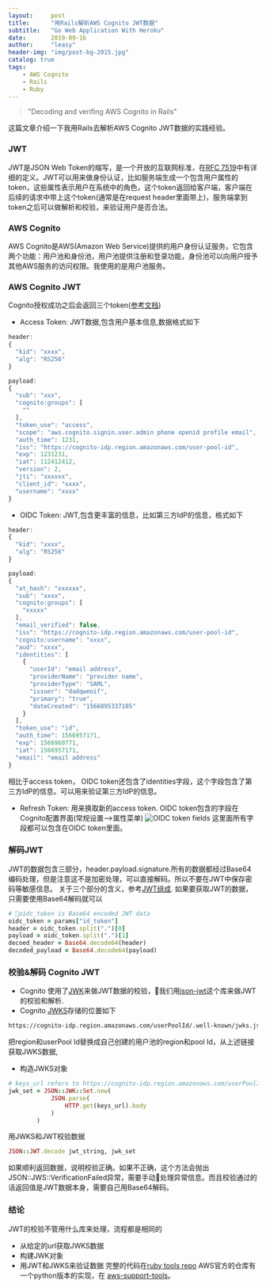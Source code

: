 ```yaml
---
layout:     post
title:      "用Rails解析AWS Cognito JWT数据"
subtitle:   "Go Web Application With Heroku"
date:       2019-09-16
author:     "leasy"
header-img: "img/post-bg-2015.jpg"
catalog: true
tags:
    - AWS Cognito
    - Rails
    - Ruby
---
```


> "Decoding and verifing AWS Cognito in Rails"

这篇文章介绍一下我用Rails去解析AWS Cognito JWT数据的实践经验。

### JWT
JWT是JSON Web Token的缩写，是一个开放的互联网标准，在[RFC 7519](https://tools.ietf.org/html/rfc7519)中有详细的定义。JWT可以用来做身份认证，比如服务端生成一个包含用户属性的token，这些属性表示用户在系统中的角色，这个token返回给客户端，客户端在后续的请求中带上这个token(通常是在request header里面带上)，服务端拿到token之后可以做解析和校验，来验证用户是否合法。

### AWS Cognito
AWS Cognito是AWS(Amazon Web Service)提供的用户身份认证服务，它包含两个功能：用户池和身份池，用户池提供注册和登录功能，身份池可以向用户授予其他AWS服务的访问权限。我使用的是用户池服务。

### AWS Cognito JWT
Cognito授权成功之后会返回三个token([参考文档](https://docs.aws.amazon.com/cognito/latest/developerguide/token-endpoint.html))
- Access Token: JWT数据,包含用户基本信息,数据格式如下

```javascript
header:
{
  "kid": "xxxx",
  "alg": "RS256"
}

payload:
{
  "sub": "xxx",
  "cognito:groups": [
    ""
  ],
  "token_use": "access",
  "scope": "aws.cognito.signin.user.admin phone openid profile email",
  "auth_time": 1231,
  "iss": "https://cognito-idp.region.amazonaws.com/user-pool-id",
  "exp": 1231231,
  "iat": 112412412,
  "version": 2,
  "jti": "xxxxxx",
  "client_id": "xxxx",
  "username": "xxxx"
}
```

- OIDC Token: JWT,包含更丰富的信息，比如第三方IdP的信息，格式如下

```javascript
header:
{
  "kid": "xxxx",
  "alg": "RS256"
}

payload:
{
  "at_hash": "xxxxxx",
  "sub": "xxxx",
  "cognito:groups": [
    "xxxxx"
  ],
  "email_verified": false,
  "iss": "https://cognito-idp.region.amazonaws.com/user-pool-id",
  "cognito:username": "xxxx",
  "aud": "xxxx",
  "identities": [
    {
      "userId": "email address",
      "providerName": "provider name",
      "providerType": "SAML",
      "issuer": "dadqweoif",
      "primary": "true",
      "dateCreated": "1566895337105"
    }
  ],
  "token_use": "id",
  "auth_time": 1566957171,
  "exp": 1566960771,
  "iat": 1566957171,
  "email": "email address"
}
```
相比于access token， OIDC token还包含了identities字段，这个字段包含了第三方IdP的信息。可以用来验证第三方IdP的信息。
- Refresh Token: 用来换取新的access token.
OIDC token包含的字段在Cognito配置界面(常规设置-->属性菜单)
![OIDC token fields](https://leasyzhang.github.io/img/in-post/cognito-integration/oidc-token-fields.jpg)
这里面所有字段都可以包含在OIDC token里面。

### 解码JWT
JWT的数据包含三部分，header.payload.signature.所有的数据都经过Base64编码处理，但是注意这不是加密处理，可以直接解码。所以不要在JWT中保存密码等敏感信息。
关于三个部分的含义，参考[JWT组成](https://jwt.io/introduction/#what-is-the-json-web-token-structure-).
如果要获取JWT的数据，只需要使用Base64解码就可以
```ruby
# oidc_token is Base64 encoded JWT data
oidc_token = params["id_token"]
header = oidc_token.split(".")[0]
payload = oidc_token.split(".")[1]
decoed_header = Base64.decode64(header)
decoded_payload = Base64.decode64(payload)
```

### 校验&解码 Cognito JWT
- Cognito 使用了[JWK](https://tools.ietf.org/html/rfc7517)来做JWT数据的校验，我们用[json-jwt](https://github.com/nov/json-jwt)这个库来做JWT的校验和解析.
- Cognito [JWKS](https://auth0.com/docs/jwks)存储的位置如下
```html
https://cognito-idp.region.amazonaws.com/userPoolId/.well-known/jwks.json
```
把region和userPool Id替换成自己创建的用户池的region和pool Id，从上述链接获取JWKS数据,
- 构造JWKS对象
```ruby
# keys_url refers to https://cognito-idp.region.amazonaws.com/userPoolId/.well-known/jwks.json
jwk_set = JSON::JWK::Set.new(
            JSON.parse(
                HTTP.get(keys_url).body
            )
        )
```
用JWKS和JWT校验数据
```ruby
JSON::JWT.decode jwt_string, jwk_set
```
如果顺利返回数据，说明校验正确。如果不正确，这个方法会抛出JSON::JWS::VerificationFailed异常，需要手动处理异常信息。而且校验通过的话返回值是JWT数据本身，需要自己用Base64解码。

### 结论
JWT的校验不管用什么库来处理，流程都是相同的
- 从给定的url获取JWKS数据
- 构建JWK对象
- 用JWT和JWKS来验证数据
完整的代码在[ruby tools repo](https://github.com/LeasyZhang/ruby-tools/tree/master/decode-aws-jwt)
AWS官方的仓库有一个python版本的实现，在 [aws-support-tools](https://github.com/awslabs/aws-support-tools/tree/master/Cognito/decode-verify-jwt)。